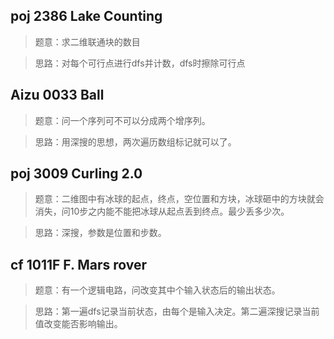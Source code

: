 ## poj 2386 Lake Counting
>题意：求二维联通块的数目

>思路：对每个可行点进行dfs并计数，dfs时擦除可行点

## Aizu 0033 Ball
>题意：问一个序列可不可以分成两个增序列。

>思路：用深搜的思想，两次遍历数组标记就可以了。

## poj 3009 Curling 2.0 
>题意：二维图中有冰球的起点，终点，空位置和方块，冰球砸中的方块就会消失，问10步之内能不能把冰球从起点丢到终点。最少丢多少次。

>思路：深搜，参数是位置和步数。

## cf 1011F F. Mars rover
>题意：有一个逻辑电路，问改变其中个输入状态后的输出状态。

>思路：第一遍dfs记录当前状态，由每个是输入决定。第二遍深搜记录当前值改变能否影响输出。
